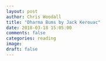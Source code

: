 ```yaml
---
layout: post
author: Chris Woodall
title: "Dharma Bums by Jack Kerouac"
date: 2018-03-18 15:05:00
comments: false
categories: reading
image:
draft: false
---
```

